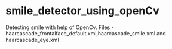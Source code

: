 # smile_detector_using_openCv
Detecting smile with help of OpenCv.
Files -haarcascade_frontalface_default.xml,haarcascade_smile.xml and haarcascade_eye.xml
